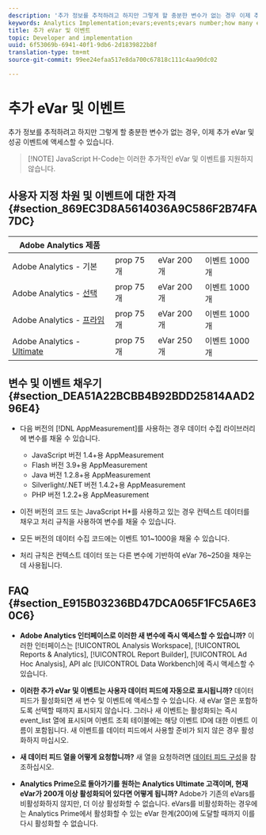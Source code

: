```yaml
---
description: '추가 정보를 추적하려고 하지만 그렇게 할 충분한 변수가 없는 경우 이제 추가 eVar 및 성공 이벤트에 액세스할 수 있습니다 '
keywords: Analytics Implementation;evars;events;evars number;how many evars;how many events
title: 추가 eVar 및 이벤트
topic: Developer and implementation
uuid: 6f53069b-6941-40f1-9db6-2d1839822b8f
translation-type: tm+mt
source-git-commit: 99ee24efaa517e8da700c67818c111c4aa90dc02

---
```



# 추가 eVar 및 이벤트

추가 정보를 추적하려고 하지만 그렇게 할 충분한 변수가 없는 경우, 이제 추가 eVar 및 성공 이벤트에 액세스할 수 있습니다.

> [!NOTE] JavaScript H-Code는 이러한 추가적인 eVar 및 이벤트를 지원하지 않습니다.

## 사용자 지정 차원 및 이벤트에 대한 자격 {#section_869EC3D8A5614036A9C586F2B74FA7DC}

| Adobe Analytics 제품 |  |  |  |
|---|---|---|---|
| Adobe Analytics - 기본 | prop 75개 | eVar 200개 | 이벤트 1000개 |
| Adobe Analytics - [선택](https://www.adobe.com/data-analytics-cloud/analytics/select.html) | prop 75개 | eVar 200개 | 이벤트 1000개 |
| Adobe Analytics - [프라임](https://www.adobe.com/data-analytics-cloud/analytics/prime.html) | prop 75개 | eVar 200개 | 이벤트 1000개 |
| Adobe Analytics - [Ultimate](https://www.adobe.com/data-analytics-cloud/analytics/ultimate.html) | prop 75개 | eVar 250개 | 이벤트 1000개 |

## 변수 및 이벤트 채우기 {#section_DEA51A22BCBB4B92BDD25814AAD296E4}

* 다음 버전의 [!DNL AppMeasurement]를 사용하는 경우 데이터 수집 라이브러리에 변수를 채울 수 있습니다.

   * JavaScript 버전 1.4+용 AppMeasurement
   * Flash 버전 3.9+용 AppMeasurement
   * Java 버전 1.2.8+용 AppMeasurement
   * Silverlight/.NET 버전 1.4.2+용 AppMeasurement
   * PHP 버전 1.2.2+용 AppMeasurement

* 이전 버전의 코드 또는 JavaScript H*를 사용하고 있는 경우 컨텍스트 데이터를 채우고 처리 규칙을 사용하여 변수를 채울 수 있습니다.
* 모든 버전의 데이터 수집 코드에는 이벤트 101~1000을 채울 수 있습니다.
* 처리 규칙은 컨텍스트 데이터 또는 다른 변수에 기반하여 eVar 76~250을 채우는 데 사용됩니다.

## FAQ {#section_E915B03236BD47DCA065F1FC5A6E30C6}

* **Adobe Analytics 인터페이스로 이러한 새 변수에 즉시 액세스할 수 있습니까?** 이러한 인터페이스는 [!UICONTROL Analysis Workspace], [!UICONTROL Reports &amp; Analytics], [!UICONTROL Report Builder], [!UICONTROL Ad Hoc Analysis], API alc [!UICONTROL Data Workbench]에 즉시 액세스할 수 있습니다.

* **이러한 추가 eVar 및 이벤트는 사용자 데이터 피드에 자동으로 표시됩니까?** 데이터 피드가 활성화되면 새 변수 및 이벤트에 액세스할 수 있습니다. 새 eVar 열은 포함하도록 선택할 때까지 표시되지 않습니다. 그러나 새 이벤트는 활성화되는 즉시 event_list 열에 표시되며 이벤트 조회 테이블에는 해당 이벤트 ID에 대한 이벤트 이름이 포함됩니다. 새 이벤트를 데이터 피드에서 사용할 준비가 되지 않은 경우 활성화하지 마십시오.

* **새 데이터 피드 열을 어떻게 요청합니까?** 새 열을 요청하려면 [데이터 피드 구성](https://marketing.adobe.com/resources/help/en_US/sc/clickstream/datafeeds_configure.html)을 참조하십시오.

* **Analytics Prime으로 돌아가기를 원하는 Analytics Ultimate 고객이며, 현재 eVar가 200개 이상 활성화되어 있다면 어떻게 됩니까?** Adobe가 기존의 eVars를 비활성화하지 않지만, 더 이상 활성화할 수 없습니다. eVars를 비활성화하는 경우에는 Analytics Prime에서 활성화할 수 있는 eVar 한계(200)에 도달할 때까지 이를 다시 활성화할 수 없습니다.

